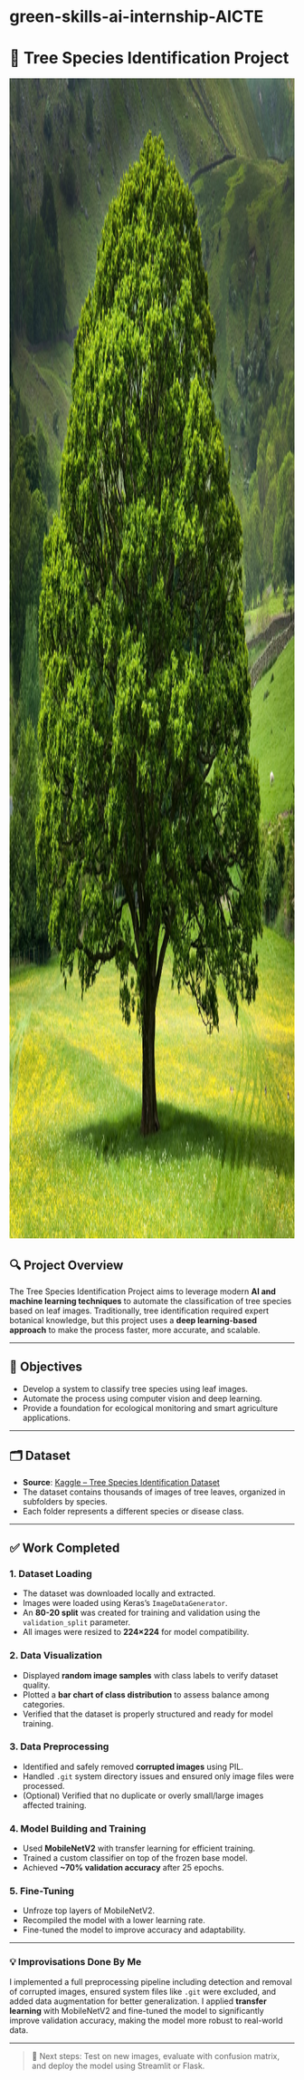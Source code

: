 # green-skills-ai-internship-AICTE

# 🌳 Tree Species Identification Project

<div align="center">
  <img src="sample tree.jpg" height="2048" width="1365" alt="Tree"/>
  <br/>
</div>

## 🔍 Project Overview
The Tree Species Identification Project aims to leverage modern **AI and machine learning techniques** to automate the classification of tree species based on leaf images. Traditionally, tree identification required expert botanical knowledge, but this project uses a **deep learning-based approach** to make the process faster, more accurate, and scalable.

---

## 🎯 Objectives
- Develop a system to classify tree species using leaf images.
- Automate the process using computer vision and deep learning.
- Provide a foundation for ecological monitoring and smart agriculture applications.

---

## 🗂️ Dataset
- **Source**: [Kaggle – Tree Species Identification Dataset](https://www.kaggle.com/datasets/viditgandhi/tree-species-identification-dataset)
- The dataset contains thousands of images of tree leaves, organized in subfolders by species.
- Each folder represents a different species or disease class.

---

## ✅ Work Completed

### 1. Dataset Loading
- The dataset was downloaded locally and extracted.
- Images were loaded using Keras’s `ImageDataGenerator`.
- An **80-20 split** was created for training and validation using the `validation_split` parameter.
- All images were resized to **224×224** for model compatibility.

### 2. Data Visualization
- Displayed **random image samples** with class labels to verify dataset quality.
- Plotted a **bar chart of class distribution** to assess balance among categories.
- Verified that the dataset is properly structured and ready for model training.

### 3. Data Preprocessing
- Identified and safely removed **corrupted images** using PIL.
- Handled `.git` system directory issues and ensured only image files were processed.
- (Optional) Verified that no duplicate or overly small/large images affected training.

### 4. Model Building and Training
- Used **MobileNetV2** with transfer learning for efficient training.
- Trained a custom classifier on top of the frozen base model.
- Achieved **~70% validation accuracy** after 25 epochs.

### 5. Fine-Tuning
- Unfroze top layers of MobileNetV2.
- Recompiled the model with a lower learning rate.
- Fine-tuned the model to improve accuracy and adaptability.

---

### 💡 Improvisations Done By Me
I implemented a full preprocessing pipeline including detection and removal of corrupted images, ensured system files like `.git` were excluded, and added data augmentation for better generalization. I applied **transfer learning** with MobileNetV2 and fine-tuned the model to significantly improve validation accuracy, making the model more robust to real-world data.

---

> 🚀 Next steps: Test on new images, evaluate with confusion matrix, and deploy the model using Streamlit or Flask.
